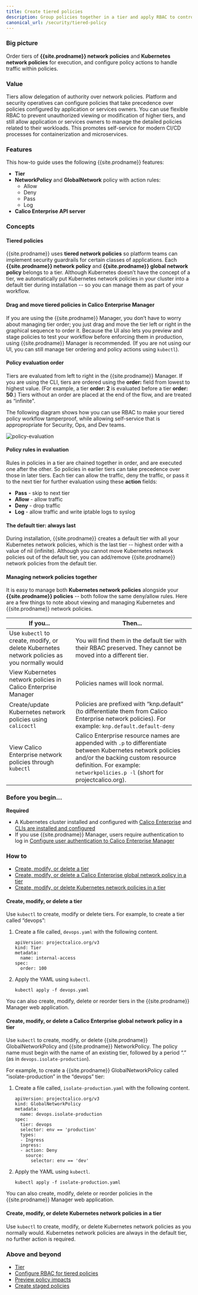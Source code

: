 ```yaml
---
title: Create tiered policies
description: Group policies together in a tier and apply RBAC to control user access.
canonical_url: /security/tiered-policy
---
```


### Big picture

Order tiers of **{{site.prodname}} network policies** and **Kubernetes network policies** for execution, and configure policy actions to handle traffic within policies.

### Value

Tiers allow delegation of authority over network policies. Platform and security operatives can configure policies that take precedence over policies configured by application or services owners. You can use flexible RBAC to prevent unauthorized viewing or modification of higher tiers, and still allow application or services owners to manage the detailed policies related to their workloads. This promotes self-service for modern CI/CD processes for containerization and microservices.

### Features

This how-to guide uses the following {{site.prodname}} features:

- **Tier**
- **NetworkPolicy** and **GlobalNetwork** policy with action rules:
  - Allow
  - Deny
  - Pass
  - Log
- **Calico Enterprise API server**

### Concepts

#### Tiered policies 

{{site.prodname}} uses **tiered network policies** so platform teams can implement security guardrails for certain classes of applications. Each **{{site.prodname}} network policy** and **{{site.prodname}} global network policy** belongs to a tier. Although Kubernetes doesn’t have the concept of a tier, we automatically put Kubernetes network policies in your cluster into a default tier during installation -- so you can manage them as part of your workflow.  

#### Drag and move tiered policies in Calico Enterprise Manager 

If you are using the {{site.prodname}} Manager, you don’t have to worry about managing tier order; you just drag and move the tier left or right in the graphical sequence to order it. Because the UI also lets you preview and stage policies to test your workflow before enforcing them in production, using {{site.prodname}} Manager is recommended. (If you are not using our UI, you can still manage tier ordering and policy actions using `kubectl`). 

#### Policy evaluation order

Tiers are evaluated from left to right in the {{site.prodname}} Manager. If you are using the CLI, tiers are ordered using the **order:** field from lowest to highest value. (For example, a tier **order: 2** is evaluated before a tier **order: 50**.) Tiers without an order are placed at the end of the flow, and are treated as “infinite".

The following diagram shows how you can use RBAC to make your tiered policy workflow tamperproof, while allowing self-service that is appropropriate for Security, Ops, and Dev teams. 

![policy-evaluation]({{site.baseurl}}/images/policy-evaluation.png)

#### Policy rules in evaluation 

Rules in policies in a tier are chained together in order, and are executed one after the other. So policies in earlier tiers can take precedence over those in later tiers. Each tier can allow the traffic, deny the traffic, or pass it to the next tier for further evaluation using these **action** fields:

- **Pass** - skip to next tier
- **Allow** - allow traffic
- **Deny** - drop traffic
- **Log** - allow traffic and write iptable logs to syslog 

#### The default tier: always last

During installation, {{site.prodname}} creates a default tier with all your Kubernetes network policies, which is the last tier -- highest order with a value of nil (infinite). Although you cannot move Kubernetes network policies out of the default tier, you can add/remove {{site.prodname}} network policies from the default tier.

#### Managing network policies together

It is easy to manage both **Kubernetes network policies** alongside your **{{site.prodname}} policies** -- both follow the same deny/allow rules. Here are a few things to note about viewing and managing Kubernetes and {{site.prodname}} network policies. 

| **If you...**                                                | **Then...**                                                  |
| ------------------------------------------------------------ | ------------------------------------------------------------ |
| Use `kubectl` to create, modify, or delete Kubernetes network policies as you normally would | You will find them in the default tier with their RBAC preserved. They cannot be moved into a different tier. |
| View Kubernetes network policies in Calico Enterprise Manager | Policies names will look normal.                             |
| Create/update Kubernetes network policies using `calicoctl`  | Policies are prefixed with “knp.default” (to differentiate them from Calico Enterprise network policies). For example: `knp.default.default-deny` |
| View Calico Enterprise network policies through `kubectl`    | Calico Enterprise resource names are appended with `.p` to differentiate between Kubernetes network policies and/or the backing custom resource definition. For example: `networkpolicies.p -l` (short for projectcalico.org). |

### Before you begin...

**Required**

- A Kubernetes cluster installed and configured with [Calico Enterprise]({{site.baseurl}}/getting-started/) and [CLIs are installed and configured]({{site.baseurl}}/maintenance/clis/calicoctl/)
- If you use {{site.prodname}} Manager, users require authentication to log in [Configure user authentication to Calico Enterprise Manager]({{site.baseurl}}/getting-started/cnx/create-user-login)

### How to

- [Create, modify, or delete a tier](#create-modify-or-delete-a-tier)
- [Create, modify, or delete a Calico Enterprise global network policy in a tier](#create-modify-or-delete-a-calico-enterprise-global-network-policy-in-a-tier)
- [Create, modify, or delete Kubernetes network policies in a tier](#create-modify-or-delete-kubernetes-network-policies-in-a-tier)

#### Create, modify, or delete a tier

Use `kubectl` to create, modify or delete tiers. For example, to create a tier called “devops”:

1. Create a file called, `devops.yaml` with the following content.

   ```
   apiVersion: projectcalico.org/v3
   kind: Tier
   metadata:
     name: internal-access
   spec:
     order: 100
   ```
1. Apply the YAML using `kubectl`.

   ```
   kubectl apply -f devops.yaml
   ```

You can also create, modify, delete or reorder tiers in the {{site.prodname}} Manager web application.

#### Create, modify, or delete a Calico Enterprise global network policy in a tier

Use `kubectl` to create, modify, or delete {{site.prodname}} GlobalNetworkPolicy and {{site.prodname}} NetworkPolicy. The policy name must begin with the name of an existing tier, followed by a period “.” (as in `devops.isolate-production`).

For example, to create a {{site.prodname}} GlobalNetworkPolicy called “isolate-production” in the “devops” tier:

1. Create a file called, `isolate-production.yaml` with the following content.

   ```
   apiVersion: projectcalico.org/v3
   kind: GlobalNetworkPolicy
   metadata:
     name: devops.isolate-production
   spec:
     tier: devops
     selector: env == 'production'
     types:
     - Ingress
     ingress:
     - action: Deny
       source:
         selector: env == 'dev'
   ```      
1. Apply the YAML using `kubectl`.

   ```
   kubectl apply -f isolate-production.yaml
   ```

You can also create, modify, delete or reorder policies in the {{site.prodname}} Manager web application.

#### Create, modify, or delete Kubernetes network policies in a tier

Use `kubectl` to create, modify, or delete Kubernetes network policies as you normally would. Kubernetes network policies are always in the default tier, no further action is required.

### Above and beyond

- [Tier]({{site.baseurl}}/reference/resources/tier)
- [Configure RBAC for tiered policies]({{site.baseurl}}/security/rbac-tiered-policies)
- [Preview policy impacts]({{site.baseurl}}/security/policy-impact-preview)
- [Create staged policies]({{site.baseurl}}/security/staged-network-policies)
